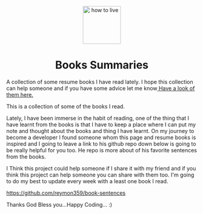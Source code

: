 <!-- Logo (with link) -->
<p align="center">
 <a href="https://noelparedes.github.io/book-summaries/">
   <img alt="how to live" src="https://github.com/noelparedes/book-summaries/blob/main/asserts/open-book.png" width="100" />
 </a>
</p>
<!-- Title -->
<h1 align="center">
Books Summaries
</h1>

A collection of some resume books I have read lately. I hope this collection can help someone and if you have some advice let me know<a href="https://noelparedes.github.io/book-summaries/"> Have a look of them here.</a>

This is a collection of some of the books I read.

Lately, I have been immerse in the habit of reading, one of the thing that I have learnt from the books is that I have to keep a place where I can put my note and thought about the books and thing I have learnt. On my journey to become a developer I found someone whom this page and resume books is inspired and I going to leave a link to his github repo down below is going to be really helpful for you too. He repo is more about of his favorite sentences from the books.

I Think this project could help someone if I share it with my friend and if you think this project can help someone you can share with them too. I'm going to do my best to update every week with a least one book I read.

https://github.com/reymon359/book-sentences

Thanks God Bless you...Happy Coding... :)
